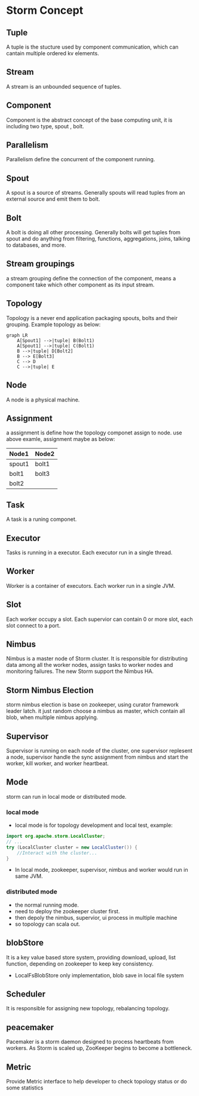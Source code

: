 # Storm Concept

## Tuple
A tuple is the stucture used by component communication, which can cantain multiple ordered kv elements.

## Stream
A stream is an unbounded sequence of tuples.

## Component
Component is the abstract concept of the base computing unit, it is including two type, spout , bolt.

## Parallelism
Parallelism define the concurrent of the component running. 

## Spout
A spout is a source of streams. Generally spouts will read tuples from an external source and emit them to bolt.

## Bolt
A bolt is doing all other processing. Generally bolts will get tuples from spout and do anything from filtering, functions, aggregations, joins, talking to databases, and more.

## Stream groupings
a stream grouping define the connection of the component, means a component take which other component as its input stream.

## Topology
Topology is a never end application packaging spouts, bolts and their grouping. 
Example topology as below:

```mermaid
graph LR
    A[Spout1] -->|tuple| B(Bolt1)
    A[Spout1] -->|tuple| C(Bolt1)
    B -->|tuple| D[Bolt2]
    B --> E[Bolt3]
    C --> D
    C -->|tuple| E
```

## Node
A node is a physical machine.

## Assignment
a assignment is define how the topology componet assign to node. use above examle,
assignment maybe as below: 

| Node1  | Node2  |
| :---   | :----  |
| spout1 | bolt1  |
| bolt1  | bolt3  |
| bolt2  |        |

## Task
A task is a runing componet.

## Executor
Tasks is running in a executor. Each executor run in a single thread.

## Worker
Worker is a container of executors. Each worker run in a single JVM.

## Slot
Each worker occupy a slot. Each supervior can contain 0 or more slot, each slot connect to a port.


## Nimbus
Nimbus is a master node of Storm cluster. It is responsible for distributing data among all the worker nodes, assign tasks to worker nodes and monitoring failures. The new Storm support the Nimbus HA.

## Storm Nimbus Election
storm nimbus election is base on zookeeper, using curator framework leader latch. it just random choose a nimbus as master, which contain all blob,  when multiple nimbus applying.

## Supervisor
Supervisor is running on each node of the cluster, one supervisor replesent a node, supervisor handle the sync assignment from nimbus and start the worker, kill worker, and worker heartbeat.


## Mode
storm can run in local mode or distributed mode.

### local mode
- local mode is for topology development and local test, example:

```java
import org.apache.storm.LocalCluster;
// ...
try (LocalCluster cluster = new LocalCluster()) {
    //Interact with the cluster...
}
```

- In local mode, zookeeper, supervisor, nimbus and worker would run in same JVM.

### distributed mode
- the normal running mode.
- need to deploy the zookeeper cluster first. 
- then depoly the nimbus, supervior, ui process in multiple machine
- so topology can scala out.


## blobStore
It is a key value based store system, providing download, upload, list function, depending on zookeeper to keep key consistency.
- LocalFsBlobStore only implementation, blob save in local file system

## Scheduler
It is responsible for assigning new topology, rebalancing topology.

## peacemaker
Pacemaker is a storm daemon designed to process heartbeats from workers. As Storm is scaled up, ZooKeeper begins to become a bottleneck.

## Metric
Provide Metric interface to help developer to check topology status or do some statistics
